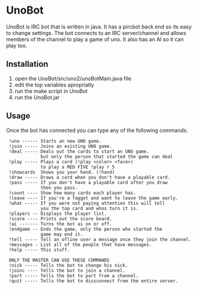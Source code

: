 # UnoBot

UnoBot is IRC bot that is written in java. It has a pircbot back end so its easy to change settings. 
The bot connects to an IRC server/channel
and allows members of the channel to play a game of uno. It also has an AI so it can play too.

## Installation

1. open the UnoBot/src/uno2/unoBotMain.java file
2. edit the top variables apropriatly
3. run the make script in UnoBot
4. run the UnoBot.jar 

## Usage

Once the bot has connected you can type any of the following commands.

     !uno ------ Starts an new UNO game.
     !join ----- Joins an existing UNO game.
     !deal ----- Deals out the cards to start an UNO game.
                 but only the person that started the game can deal
     !play ----- Plays a card (!play <color> <face>)
                 to play a RED FIVE !play r 5
     !showcards  Shows you your hand. (!hand)
     !draw ----- Draws a card when you don't have a playable card.
     !pass ----- If you don't have a playable card after you draw
                 then you pass.
     !count ---- Show how many cards each player has.
     !leave ---- If you're a faggot and want to leave the game early.
     !what ----- If you were not paying attention this will tell
                 you the top card and whos turn it is.
     !players -- Displays the player list.
     !score ---- Prints out the score board.
     !ai ------- Turns the bot ai on or off.
     !endgame -- Ends the game, only the person who started the
                 game may end it.
     !tell ----- Tell an ofline user a message once they join the channel.
     !messages - List all of the people that have messages.
     !help ----- This stuff.    

     ONLY THE MASTER CAN USE THESE COMMANDS
     !nick ----- Tells the bot to change his nick.
     !joinc ---- Tells the bot to join a channel.
     !part ----- Tells the bot to part from a channel.
     !quit ----- Tells the bot to dissconnect from the entire server.